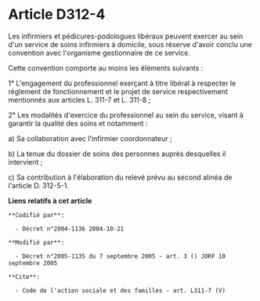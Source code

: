 # Article D312-4

Les infirmiers et pédicures-podologues libéraux peuvent exercer au sein d'un service de soins infirmiers à domicile, sous
réserve d'avoir conclu une convention avec l'organisme gestionnaire de ce service. 

Cette convention comporte au moins les éléments suivants : 

1° L'engagement du professionnel exerçant à titre libéral à respecter le règlement de fonctionnement et le projet de service
respectivement mentionnés aux articles L. 311-7 et L. 311-8 ; 

2° Les modalités d'exercice du professionnel au sein du service, visant à garantir la qualité des soins et notamment : 

a) Sa collaboration avec l'infirmier coordonnateur ; 

b) La tenue du dossier de soins des personnes auprès desquelles il intervient ; 

c) Sa contribution à l'élaboration du relevé prévu au second alinéa de l'article D. 312-5-1.

**Liens relatifs à cet article**

	**Codifié par**:

	  - Décret n°2004-1136 2004-10-21

	**Modifié par**:

	  - Décret n°2005-1135 du 7 septembre 2005 - art. 3 () JORF 10 septembre 2005

	**Cite**:

	  - Code de l'action sociale et des familles - art. L311-7 (V)
